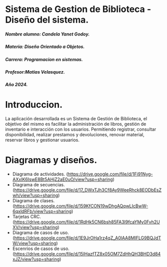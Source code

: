 # Sistema de Gestion de Biblioteca - Diseño del sistema. 

<p>

</p>

##### Nombre alumno: Candela Yanet Godoy.
##### Materia: Diseño Orientado a Objetos. 
##### Carrera: Programacion en sistemas. 
##### Profesor:Matias Velasquez.
##### Año 2024. 

# Introduccion. 

<p>

</p>

La aplicación desarrollada es un Sistema de Gestión de Biblioteca, el objetivo del mismo es facilitar la administración de libros, gestión de inventario e interacción con los usuarios. Permitiendo registrar, consultar disponibilidad, realizar prestamos y devoluciones, renovar material, reservar libros y gestionar usuarios.

# Diagramas y diseños. 

- Diagrama de actividades.
(https://drive.google.com/file/d/1Fi91Nyg-AXxIK6IswE8Bt5AHjZ2aE0uO/view?usp=sharing)
- Diagrama de secuencias. 
(https://drive.google.com/file/d/17_DWxTJh3Cf8Ay9WeeRhck8EODbEsZwh/view?usp=sharing) 
- Diagrama de clases. 
(https://drive.google.com/file/d/159KfCON19wDhgAQqwLIcBwW-6qxldRFb/view?usp=sharing)
- Tarjetas CRC.
(https://drive.google.com/file/d/1RdHk5CN6bsh85FA3l9fcaYMy0Fvh2UXV/view?usp=sharing) 
- Diagrama de casos de uso. 
(https://drive.google.com/file/d/1E9JrOHa1rz4qZ_A0lAA8MIFLG9BQJdTW/view?usp=sharing) 
- Escenrios de casos de uso. 
(https://drive.google.com/file/d/15lHazfTZ8x05OM7ZdHhQH3BHD3d84xJZ/view?usp=sharing)

